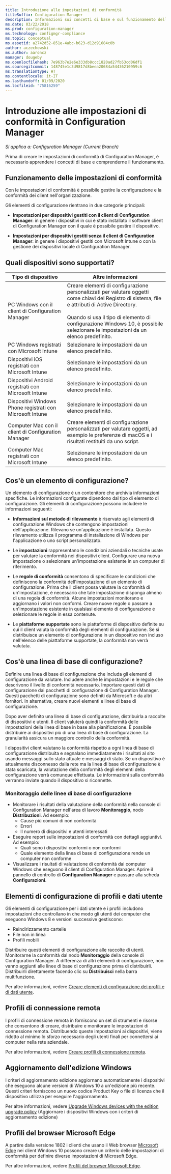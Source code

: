 ```yaml
---
title: Introduzione alle impostazioni di conformità
titleSuffix: Configuration Manager
description: Informazioni sui concetti di base e sul funzionamento delle impostazioni di conformità
ms.date: 03/22/2018
ms.prod: configuration-manager
ms.technology: configmgr-compliance
ms.topic: conceptual
ms.assetid: a2742d52-851e-4abc-b623-d12d91684c0b
author: aczechowski
ms.author: aaroncz
manager: dougeby
ms.openlocfilehash: 7e963b7e2e6e333db8ccc1820ad27fb53cd06df1
ms.sourcegitcommit: 148745e1c3d9817d8beea20684a54436210959c6
ms.translationtype: HT
ms.contentlocale: it-IT
ms.lasthandoff: 01/09/2020
ms.locfileid: "75816259"
---
```

# <a name="get-started-with-compliance-settings-in-configuration-manager"></a>Introduzione alle impostazioni di conformità in Configuration Manager

*Si applica a: Configuration Manager (Current Branch)*

Prima di creare le impostazioni di conformità di Configuration Manager, è necessario apprendere i concetti di base e comprenderne il funzionamento.  



## <a name="how-compliance-settings-work"></a>Funzionamento delle impostazioni di conformità  
Con le impostazioni di conformità è possibile gestire la configurazione e la conformità dei client nell'organizzazione.  

Gli elementi di configurazione rientrano in due categorie principali:  

- **Impostazioni per dispositivi gestiti con il client di Configuration Manager**: in genere i dispositivi in cui è stato installato il software client di Configuration Manager con il quale è possibile gestire il dispositivo.  

- **Impostazioni per dispositivi gestiti senza il client di Configuration Manager**: in genere i dispositivi gestiti con Microsoft Intune o con la gestione dei dispositivi locale di Configuration Manager.  



## <a name="what-devices-are-supported"></a>Quali dispositivi sono supportati?  

| Tipo di dispositivo | Altre informazioni |  
|------------|----------------------|  
| PC Windows con il client di Configuration Manager | Creare elementi di configurazione personalizzati per valutare oggetti come chiavi del Registro di sistema, file e attributi di Active Directory.<br /><br /> Quando si usa il tipo di elemento di configurazione Windows 10, è possibile selezionare le impostazioni da un elenco predefinito. |  
| PC Windows registrati con Microsoft Intune | Selezionare le impostazioni da un elenco predefinito. |  
| Dispositivi iOS registrati con Microsoft Intune | Selezionare le impostazioni da un elenco predefinito. |  
| Dispositivi Android registrati con Microsoft Intune | Selezionare le impostazioni da un elenco predefinito. |  
| Dispositivi Windows Phone registrati con Microsoft Intune | Selezionare le impostazioni da un elenco predefinito. |  
| Computer Mac con il client di Configuration Manager | Creare elementi di configurazione personalizzati per valutare oggetti, ad esempio le preferenze di macOS e i risultati restituiti da uno script. |  
| Computer Mac registrati con Microsoft Intune | Selezionare le impostazioni da un elenco predefinito. |  



## <a name="what-is-a-configuration-item"></a>Cos'è un elemento di configurazione?  
Un elemento di configurazione è un contenitore che archivia informazioni specifiche. Le informazioni configurate dipendono dal tipo di elemento di configurazione. Gli elementi di configurazione possono includere le informazioni seguenti:

- **Informazioni sul metodo di rilevamento** è riservato agli elementi di configurazione Windows che contengono impostazioni dell'applicazione. Rilevano se un'applicazione è installata. Questo rilevamento utilizza il programma di installazione di Windows per l'applicazione o uno script personalizzato.  

- Le **impostazioni** rappresentano le condizioni aziendali o tecniche usate per valutare la conformità nei dispositivi client. Configurare una nuova impostazione o selezionare un'impostazione esistente in un computer di riferimento.  

- Le **regole di conformità** consentono di specificare le condizioni che definiscono la conformità dell'impostazione di un elemento di configurazione. Prima che il client possa valutare la conformità di un'impostazione, è necessario che tale impostazione disponga almeno di una regola di conformità. Alcune impostazioni monitorano e aggiornano i valori non conformi. Creare nuove regole o passare a un'impostazione esistente in qualsiasi elemento di configurazione e selezionare le regole in essa contenute.  

- Le **piattaforme supportate** sono le piattaforme di dispositivo definite su cui il client valuta la conformità degli elementi di configurazione. Se si distribuisce un elemento di configurazione in un dispositivo non incluso nell'elenco delle piattaforme supportate, la conformità non verrà valutata.  



## <a name="what-is-a-configuration-baseline"></a>Cos'è una linea di base di configurazione?  
Definire una linea di base di configurazione che includa gli elementi di configurazione da valutare. Includere anche le impostazioni e le regole che descrivono il livello di conformità necessario. Importare questi dati di configurazione dai pacchetti di configurazione di Configuration Manager. Questi pacchetti di configurazione sono definiti da Microsoft e da altri fornitori. In alternativa, creare nuovi elementi e linee di base di configurazione.  

Dopo aver definito una linea di base di configurazione, distribuirla a raccolte di dispositivi e utenti. Il client valuterà quindi la conformità delle impostazioni della linea di base in base alla pianificazione. È possibile distribuire ai dispositivi più di una linea di base di configurazione. La granularità assicura un maggiore controllo della conformità. 

I dispositivi client valutano la conformità rispetto a ogni linea di base di configurazione distribuita e segnalano immediatamente i risultati al sito usando messaggi sullo stato attuale e messaggi di stato. Se un dispositivo è attualmente disconnesso dalla rete ma la linea di base di configurazione è stata scaricata, la valutazione della conformità degli elementi della configurazione verrà comunque effettuata. Le informazioni sulla conformità verranno inviate quando il dispositivo si riconnette.  

### <a name="monitoring-configuration-baselines"></a>Monitoraggio delle linee di base di configurazione
- Monitorare i risultati della valutazione della conformità nella console di Configuration Manager nell'area di lavoro **Monitoraggio**, nodo **Distribuzioni**. Ad esempio:
  - Cause più comuni di non conformità
  - Errori
  - Il numero di dispositivi e utenti interessati
- Eseguire report sulle impostazioni di conformità con dettagli aggiuntivi. Ad esempio:
  - Quali sono i dispositivi conformi o non conformi
  - Quale elemento della linea di base di configurazione rende un computer non conforme
- Visualizzare i risultati di valutazione di conformità dai computer Windows che eseguono il client di Configuration Manager. Aprire il pannello di controllo di **Configuration Manager** e passare alla scheda **Configurazioni**.  



## <a name="user-data-and-profiles-configuration-items"></a>Elementi di configurazione di profili e dati utente  
Gli elementi di configurazione per i dati utente e i profili includono impostazioni che controllano in che modo gli utenti dei computer che eseguono Windows 8 e versioni successive gestiscono:  
- Reindirizzamento cartelle
- File non in linea
- Profili mobili  

Distribuire questi elementi di configurazione alle raccolte di utenti. Monitorarne la conformità dal nodo **Monitoraggio** della console di Configuration Manager. A differenza di altri elementi di configurazione, non vanno aggiunti alle linee di base di configurazione prima di distribuirli. Distribuirli direttamente facendo clic su **Distribuisci** nella barra multifunzione.  

Per altre informazioni, vedere [Creare elementi di configurazione dei profili e di dati utente](/sccm/compliance/deploy-use/create-user-data-and-profiles-configuration-items).  



## <a name="remote-connection-profiles"></a>Profili di connessione remota  
I profili di connessione remota in forniscono un set di strumenti e risorse che consentono di creare, distribuire e monitorare le impostazioni di connessione remota. Distribuendo queste impostazioni ai dispositivi, viene ridotto al minimo lo sforzo necessario degli utenti finali per connettersi ai computer nella rete aziendale.  

Per altre informazioni, vedere [Creare profili di connessione remota](/sccm/compliance/deploy-use/create-remote-connection-profiles).  



## <a name="windows-edition-upgrade"></a>Aggiornamento dell'edizione Windows
I criteri di aggiornamento edizione aggiornano automaticamente i dispositivi che eseguono alcune versioni di Windows 10 a un'edizione più recente. Questi criteri forniscono un nuovo codice Product Key o file di licenza che il dispositivo utilizza per eseguire l'aggiornamento.

Per altre informazioni, vedere [Upgrade Windows devices with the edition upgrade policy](/sccm/compliance/deploy-use/upgrade-windows-version) (Aggiornare i dispositivi Windows con i criteri di aggiornamento edizione)



## <a name="microsoft-edge-browser-profiles"></a>Profili del browser Microsoft Edge
<!-- 1357310 -->
A partire dalla versione 1802 i clienti che usano il Web browser [Microsoft Edge](https://technet.microsoft.com/microsoft-edge/bb265256) nei client Windows 10 possono creare un criterio delle impostazioni di conformità per definire diverse impostazioni di Microsoft Edge. 

Per altre informazioni, vedere [Profili del browser Microsoft Edge](/sccm/compliance/deploy-use/browser-profiles).

